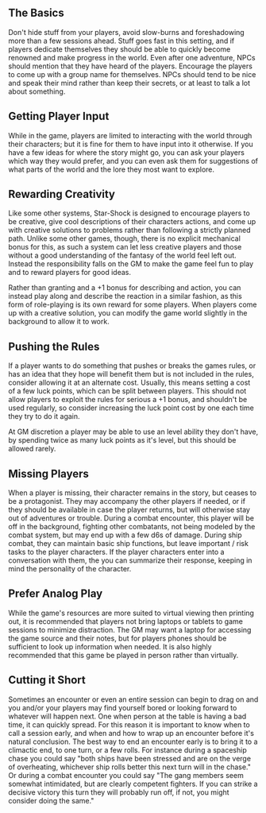 ## The Basics
Don't hide stuff from your players, avoid slow-burns and foreshadowing more than a few sessions ahead. Stuff goes fast in this setting, and if players dedicate themselves they should be able to quickly become renowned and make progress in the world. Even after one adventure, NPCs should mention that they have heard of the players. Encourage the players to come up with a group name for themselves. NPCs should tend to be nice and speak their mind rather than keep their secrets, or at least to talk a lot about something.  
## Getting Player Input
While in the game, players are limited to interacting with the world through their characters; but it is fine for them to have input into it otherwise. If you have a few ideas for where the story might go, you can ask your players which way they would prefer, and you can even ask them for suggestions of what parts of the world and the lore they most want to explore. 
## Rewarding Creativity
Like some other systems, Star-Shock is designed to encourage players to be creative, give cool descriptions of their characters actions, and come up with creative solutions to problems rather than following a strictly planned path. Unlike some other games, though, there is no explicit mechanical bonus for this, as such a system can let less creative players and those without a good understanding of the fantasy of the world feel left out. Instead the responsibility falls on the GM to make the game feel fun to play and to reward players for good ideas.

Rather than granting and a +1 bonus for describing and action, you can instead play along and describe the reaction in a similar fashion, as this form of role-playing is its own reward for some players. When players come up with a creative solution, you can modify the game world slightly in the background to allow it to work.
## Pushing the Rules
If a player wants to do something that pushes or breaks the games rules, or has an idea that they hope will benefit them but is not included in the rules, consider allowing it at an alternate cost. Usually, this means setting a cost of a few luck points, which can be split between players. This should not allow players to exploit the rules for serious a +1 bonus, and shouldn't be used regularly, so consider increasing the luck point cost by one each time they try to do it again.

At GM discretion a player may be able to use an level ability they don't have, by spending twice as many luck points as it's level, but this should be allowed rarely.
## Missing Players
When a player is missing, their character remains in the story, but ceases to be a protagonist. They may accompany the other players if needed, or if they should be available in case the player returns, but will otherwise stay out of adventures or trouble. During a combat encounter, this player will be off in the background, fighting other combatants, not being modeled by the combat system, but may end up with a few d6s of damage. During ship combat, they can maintain basic ship functions, but leave important / risk tasks to the player characters. If the player characters enter into a conversation with them, the you can summarize their response, keeping in mind the personality of the character.
## Prefer Analog Play
While the game's resources are more suited to virtual viewing then printing out, it is recommended that players not bring laptops or tablets to game sessions to minimize distraction. The GM may want a laptop for accessing the game source and their notes, but for players phones should be sufficient to look up information when needed. It is also highly recommended that this game be played in person rather than virtually.
## Cutting it Short
Sometimes an encounter or even an entire session can begin to drag on and you and/or your players may find yourself bored or looking forward to whatever will happen next. One when person at the table is having a bad time, it can quickly spread. For this reason it is important to know when to call a session early, and when and how to wrap up an encounter before it's natural conclusion. The best way to end an encounter early is to bring it to a climactic end, to one turn, or a few rolls. For instance during a spaceship chase you could say "both ships have been stressed and are on the verge of overheating, whichever ship rolls better this next turn will in the chase." Or during a combat encounter you could say "The gang members seem somewhat intimidated, but are clearly competent fighters. If you can strike a decisive victory this turn they will probably run off, if not, you might consider doing the same."